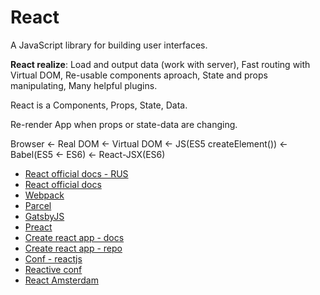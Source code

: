 # React

A JavaScript library for building user interfaces.

**React realize**: Load and output data (work with server), Fast routing with Virtual DOM, Re-usable components aproach, State and props manipulating, Many helpful plugins.

React is a Components, Props, State, Data.

Re-render App when props or state-data are changing.

Browser <- Real DOM <- Virtual DOM <- JS(ES5 createElement()) <- Babel(ES5 <- ES6) <- React-JSX(ES6)

* [React official docs - RUS](https://ru.reactjs.org/)
* [React official docs](https://reactjs.org/)
* [Webpack](https://webpack.js.org/)
* [Parcel](https://parceljs.org/)
* [GatsbyJS](https://www.gatsbyjs.org/)
* [Preact](https://preactjs.com/)
* [Create react app - docs](https://reactjs.org/docs/create-a-new-react-app.html)
* [Create react app - repo](https://github.com/facebook/create-react-app)
* [Conf - reactjs](http://conf.reactjs.org/)
* [Reactive conf](https://reactiveconf.com/videos/)
* [React Amsterdam](https://react.amsterdam/)
